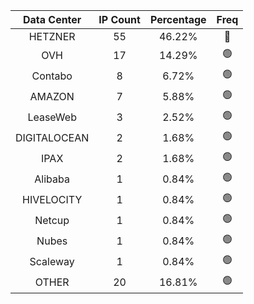 | Data Center | IP Count | Percentage | Freq |
|:------------:|:--------:|:-----------:|:-----:|
| HETZNER | 55 | 46.22% | 🔴 |
| OVH | 17 | 14.29% | 🟢 |
| Contabo | 8 | 6.72% | 🟢 |
| AMAZON | 7 | 5.88% | 🟢 |
| LeaseWeb | 3 | 2.52% | 🟢 |
| DIGITALOCEAN | 2 | 1.68% | 🟢 |
| IPAX | 2 | 1.68% | 🟢 |
| Alibaba | 1 | 0.84% | 🟢 |
| HIVELOCITY | 1 | 0.84% | 🟢 |
| Netcup | 1 | 0.84% | 🟢 |
| Nubes | 1 | 0.84% | 🟢 |
| Scaleway | 1 | 0.84% | 🟢 |
| OTHER | 20 | 16.81% | 🟢 |